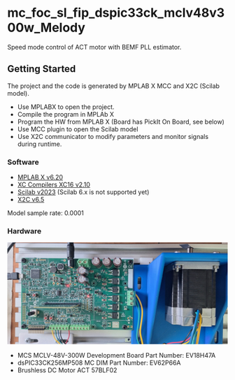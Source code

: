 # mc_foc_sl_fip_dspic33ck_mclv48v300w_Melody

Speed mode control of ACT motor with BEMF PLL estimator.

## Getting Started

The project and the code is generated by MPLAB X MCC and X2C (Scilab model).

* Use MPLABX to open the project.
* Compile the program in MPLAb X
* Program the HW from MPLAB X (Board has PickIt On Board, see below)
* Use MCC plugin to open the Scilab model
* Use X2C communicator to modify parameters and monitor signals during runtime.


### Software
* [MPLAB X v6.20](https://www.microchip.com/mplab/mplab-x-ide)
* [XC Compilers XC16 v2.10](https://www.microchip.com/mplab/compilers)
* [Scilab v2023](https://www.scilab.org/) (Scilab 6.x is not supported yet)
* [X2C v6.5](https://x2c.lcm.at/downloads/)

Model sample rate: 0.0001


### Hardware

![Board setup](readme_images/boardSetUp.jpg)

* MCS MCLV-48V-300W Development Board Part Number: EV18H47A
* dsPIC33CK256MP508 MC DIM Part Number: EV62P66A
* Brushless DC Motor ACT 57BLF02